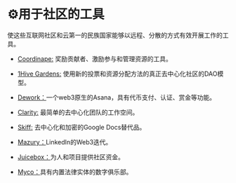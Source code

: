 # ⚙️用于社区的工具

使这些互联网社区和云第一的民族国家能够以远程、分散的方式有效开展工作的工具。

*   [Coordinape:](https://coordinape.com/ "Coordinape:") 奖励贡献者、激励参与和管理资源的工具。

*   [1Hive Gardens:](https://gardens.1hive.org/ "1Hive Gardens:") 使用新的投票和资源分配方法的真正去中心化社区的DAO模型。

*   [Dework：](https://dework.xyz/ "Dework：")一个web3原生的Asana，具有代币支付、认证、赏金等功能。

*   [Clarity:](https://www.clarity.so/ "Clarity:") 最简单的去中心化团队的工作空间。

*   [Skiff:](https://skiff.org/ "Skiff:") 去中心化和加密的Google Docs替代品。

*   [Mazury：](https://mazury.xyz/ "Mazury：")LinkedIn的Web3迭代。

*   [Juicebox：](#/ "Juicebox：")为人和项目提供社区资金。

*   [Myco：](https://www.myco.space/ "Myco：")具有内置法律实体的数字俱乐部。
